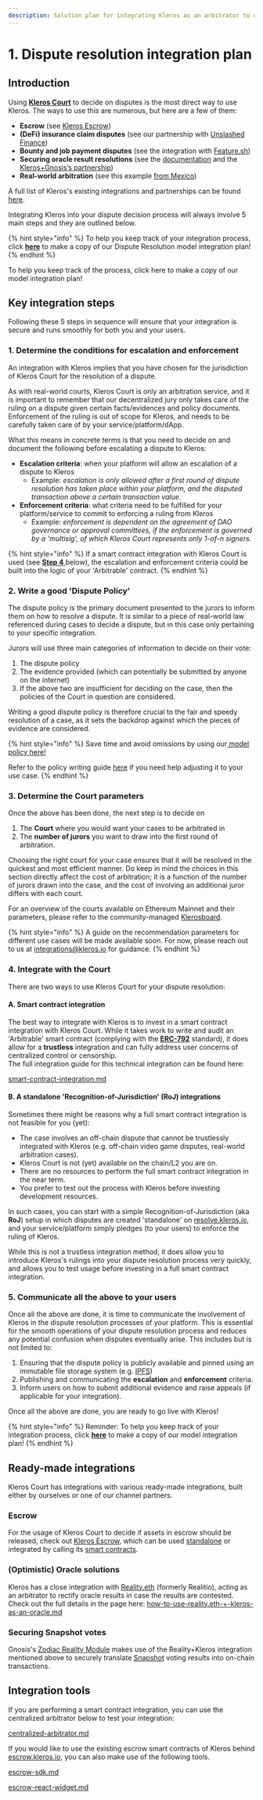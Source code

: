 ```yaml
---
description: Solution plan for integrating Kleros as an arbitrator to decide on disputes
---
```


# 1. Dispute resolution integration plan

## Introduction

Using [**Kleros Court**](../../../products/court/) to decide on disputes is the most direct way to use Kleros. The ways to use this are numerous, but here are a few of them:

* **Escrow** (see [Kleros Escrow](../../../products/escrow/))
* **(DeFi) insurance claim disputes** (see our partnership with [Unslashed Finance](https://blog.kleros.io/welcome-to-decentralized-insurance-kleros-x-unslashed-finance/))
* **Bounty and job payment disputes** (see the integration with [Feature.sh](https://docs.feature.sh/guides/challenge-a-claim))
* **Securing oracle result resolutions** (see the [documentation](https://kleros.gitbook.io/docs/integrations/types-of-integrations/how-to-use-reality.eth-+-kleros-as-an-oracle) and the [Kleros+Gnosis’s partnership](https://blog.kleros.io/kleros-x-safesnap/))
* **Real-world arbitration** (see this example [from Mexico](https://blog.kleros.io/how-to-enforce-blockchain-dispute-resolution-in-court-the-kleros-case-in-mexico/))

A full list of Kleros's existing integrations and partnerships can be found [here](../../live-and-upcoming-integrations.md).

Integrating Kleros into your dispute decision process will always involve 5 main steps and they are outlined below.&#x20;

{% hint style="info" %}
To help you keep track of your integration process, click [**here**](https://docs.google.com/document/d/11HUXGV25cy\_DMKXJvIn7LeAGBjY7ohXtO5uNN\_C9wI0/copy?copyComments=true) to make a copy of our  Dispute Resolution model integration plan!
{% endhint %}

To help you keep track of the process, click here to make a copy of our model integration plan!

## Key integration steps

Following these 5 steps in sequence will ensure that your integration is secure and runs smoothly for both you and your users.

### 1. Determine the conditions for escalation and enforcement

An integration with Kleros implies that you have chosen for the jurisdiction of Kleros Court for the resolution of a dispute.&#x20;

As with real-world courts, Kleros Court is only an arbitration service, and it is important to remember that our decentralized jury only takes care of the ruling on a dispute given certain facts/evidences and policy documents. Enforcement of the ruling is out of scope for Kleros, and needs to be carefully taken care of by your service/platform/dApp.&#x20;

What this means in concrete terms is that you need to decide on and document the following before escalating a dispute to Kleros:

* **Escalation criteria**: when your platform will allow an escalation of a dispute to Kleros&#x20;
  * Example: _escalation is only allowed after a first round of dispute resolution has taken place within your platform, and the disputed transaction above a certain transaction value._
* **Enforcement criteria**: what criteria need to be fulfilled for your platform/service to commit to enforcing a ruling from Kleros
  * Example: _enforcement is dependent on the agreement of DAO governance or approval committees, if the enforcement is governed by a 'multisig', of which Kleros Court represents only 1-of-n signers._

{% hint style="info" %}
If a smart contract integration with Kleros Court is used (see [**Step 4** ](./#4.-integrate-with-the-court)below), the escalation and enforcement criteria could be built into the logic of your 'Arbitrable' contract.
{% endhint %}

### 2. Write a good 'Dispute Policy'

The dispute policy is the primary document presented to the jurors to inform them on how to resolve a dispute. It is similar to a piece of real-world law referenced during cases to decide a dispute, but in this case only pertaining to your specific integration.&#x20;

Jurors will use three main categories of information to decide on their vote:

1. The dispute policy
2. The evidence provided (which can potentially be submitted by anyone on the internet)
3. If the above two are insufficient for deciding on the case, then the policies of the Court in question are considered.

Writing a good dispute policy is therefore crucial to the fair and speedy resolution of a case, as it sets the backdrop against which the pieces of evidence are considered.

{% hint style="info" %}
Save time and avoid omissions by using our[ model policy here!](https://docs.google.com/document/u/1/d/1UYJ2mKSPhAn0-erAGa9MLiKQr25lpi-YPcMQrJyMOz4/copy?copyComments=true)&#x20;

Refer to the policy writing guide [here](../../policy-writing-guide.md) if you need help adjusting it to your use case.
{% endhint %}

### 3. Determine the Court parameters

Once the above has been done, the next step is to decide on

1. The **Court** where you would want your cases to be arbitrated in
2. The **number of jurors** you want to draw into the first round of arbitration.

Choosing the right court for your case ensures that it will be resolved in the quickest and most efficient manner. Do keep in mind the choices in this section directly affect the cost of arbitration; it is a function of the number of jurors drawn into the case, and the cost of involving an additional juror differs with each court.

For an overview of the courts available on Ethereum Mainnet and their parameters, please refer to the community-managed [Klerosboard](https://klerosboard.com/court/?network=mainnet).

{% hint style="info" %}
A guide on the recommendation parameters for different use cases will be made available soon. For now, please reach out to us at [integrations@kleros.io](mailto:integrations@kleros.io) for guidance.
{% endhint %}

### 4. Integrate with the Court

There are two ways to use Kleros Court for your dispute resolution:

#### A. Smart contract integration

The best way to integrate with Kleros is to invest in a smart contract integration with Kleros Court. While it takes work to write and audit an 'Arbitrable' smart contract (complying with the [**ERC-792**](../../../developer/erc-792-arbitration-standard.md) standard), it does allow for a **trustless** integration and can fully address user concerns of centralized control or censorship. \
The full integration guide for this technical integration can be found here:

[smart-contract-integration.md](smart-contract-integration.md "mention")

#### B. A standalone 'Recognition-of-Jurisdiction' (RoJ) integrations

Sometimes there might be reasons why a full smart contract integration is not feasible for you (yet):

* The case involves an off-chain dispute that cannot be trustlessly integrated with Kleros (e.g. off-chain video game disputes, real-world arbitration cases).
* Kleros Court is not (yet) available on the chain/L2 you are on.
* There are no resources to perform the full smart contract integration in the near term.
* You prefer to test out the process with Kleros before investing development resources.

In such cases, you can start with a simple Recognition-of-Jurisdiction (aka **RoJ**) setup in which disputes are created 'standalone' on [resolve.kleros.io](https://resolve.kleros.io/), and your service/platform simply pledges (to your users) to enforce the ruling of Kleros.&#x20;

While this is not a trustless integration method, it does allow you to introduce Kleros's rulings into your dispute resolution process very quickly, and allows you to test usage before investing in a full smart contract integration.

### 5. Communicate all the above to your users

Once all the above are done, it is time to communicate the involvement of Kleros in the dispute resolution processes of your platform. This is essential for the smooth operations of your dispute resolution process and reduces any potential confusion when disputes eventually arise. This includes but is not limited to:

1. Ensuring that the dispute policy is publicly available and pinned using an immutable file storage system (e.g. [IPFS](https://ipfs.io/))
2. Publishing and communicating the **escalation** and **enforcement** criteria.
3. Inform users on how to submit additional evidence and raise appeals (if applicable for your integration).

Once all the above are done, you are ready to go live with Kleros!&#x20;

{% hint style="info" %}
Reminder: To help you keep track of your integration process, click [**here**](https://docs.google.com/document/d/11HUXGV25cy\_DMKXJvIn7LeAGBjY7ohXtO5uNN\_C9wI0/copy?copyComments=true) to make a copy of our model integration plan!
{% endhint %}

## Ready-made integrations

Kleros Court has integrations with various ready-made integrations, built either by ourselves or one of our channel partners.

### Escrow

For the usage of Kleros Court to decide if assets in escrow should be released, check out [Kleros Escrow](../../../products/escrow/), which can be used [standalone](http://escrow.kleros.io) or integrated by calling its [smart contracts](https://github.com/kleros/kleros-interaction/tree/master/contracts/standard/arbitration).

### (Optimistic) Oracle solutions

Kleros has a close integration with [Reality.eth](https://reality.eth.link/) (formerly Realitio), acting as an arbitrator to rectify oracle results in case the results are contested. Check out the full details in the page here: [how-to-use-reality.eth-+-kleros-as-an-oracle.md](channel-partners/how-to-use-reality.eth-+-kleros-as-an-oracle.md "mention")

### Securing Snapshot votes

Gnosis's [Zodiac Reality Module](https://gnosis.github.io/zodiac/docs/tutorial-module-reality/get-started/) makes use of the Reality+Kleros integration mentioned above to securely translate [Snapshot](https://snapshot.org/) voting results into on-chain transactions.&#x20;

## Integration tools

If you are performing a smart contract integration, you can use the centralized arbitrator below to test your integration:

[centralized-arbitrator.md](integration-tools/centralized-arbitrator.md "mention")

If you would like to use the existing escrow smart contracts of Kleros behind [escrow.kleros.io](https://escrow.kleros.io), you can also make use of the following tools.

[escrow-sdk.md](integration-tools/escrow-sdk.md "mention")

[escrow-react-widget.md](integration-tools/escrow-react-widget.md "mention")

